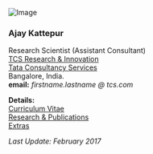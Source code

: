 
![Image](https://ajaykattepur.github.io/ajaykattepur/ajay.jpg)
   
### Ajay Kattepur   
Research Scientist (Assistant Consultant)           
[TCS Research & Innovation](https://www.tcs.com/research-and-innovation)  
[Tata Consultancy Services](https://www.tcs.com/)  
Bangalore, India.   
**email:** _firstname.lastname @ tcs.com_  

      
      
     
**Details:**  
[Curriculum Vitae](cv.md)   
[Research & Publications](research.md)    
[Extras](extras.md)   

_Last Update: February 2017_
